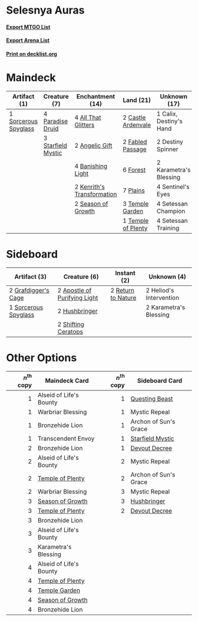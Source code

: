 # Selesnya Auras

#### [Export MTGO List](../collection/Selesnya%20Auras/Selesnya%20Auras.txt)
#### [Export Arena List](../collection/Selesnya%20Auras/Selesnya%20Auras_arena.txt)
#### [Print on decklist.org](http://decklist.org/?deckmain=4%09All%20That%20Glitters%0A2%09Angelic%20Gift%0A4%09Banishing%20Light%0A1%09Calix,%20Destiny's%20Hand%0A2%09Castle%20Ardenvale%0A2%09Destiny%20Spinner%0A2%09Fabled%20Passage%0A6%09Forest%0A2%09Karametra's%20Blessing%0A2%09Kenrith's%20Transformation%0A4%09Paradise%20Druid%0A7%09Plains%0A2%09Season%20of%20Growth%0A4%09Sentinel's%20Eyes%0A4%09Setessan%20Champion%0A4%09Setessan%20Training%0A1%09Sorcerous%20Spyglass%0A3%09Starfield%20Mystic%0A3%09Temple%20Garden%0A1%09Temple%20of%20Plenty&deckside=2%09Apostle%20of%20Purifying%20Light%0A2%09Grafdigger's%20Cage%0A2%09Heliod's%20Intervention%0A2%09Hushbringer%0A2%09Karametra's%20Blessing%0A2%09Return%20to%20Nature%0A2%09Shifting%20Ceratops%0A1%09Sorcerous%20Spyglass)
# Maindeck

|                                         Artifact (1)                                          |                                        Creature (7)                                         |                                          Enchantment (14)                                           |                                          Land (21)                                          |     Unknown (17)      |
|-----------------------------------------------------------------------------------------------|---------------------------------------------------------------------------------------------|-----------------------------------------------------------------------------------------------------|---------------------------------------------------------------------------------------------|-----------------------|
|1 [Sorcerous Spyglass](http://gatherer.wizards.com/Pages/Card/Details.aspx?multiverseid=435407)|4 [Paradise Druid](http://gatherer.wizards.com/Pages/Card/Details.aspx?multiverseid=461098)  |4 [All That Glitters](http://gatherer.wizards.com/Pages/Card/Details.aspx?multiverseid=472964)       |2 [Castle Ardenvale](http://gatherer.wizards.com/Pages/Card/Details.aspx?multiverseid=473200)|1 Calix, Destiny's Hand|
|                                                                                               |3 [Starfield Mystic](http://gatherer.wizards.com/Pages/Card/Details.aspx?multiverseid=466793)|2 [Angelic Gift](http://gatherer.wizards.com/Pages/Card/Details.aspx?multiverseid=446056)            |2 [Fabled Passage](http://gatherer.wizards.com/Pages/Card/Details.aspx?multiverseid=473206)  |2 Destiny Spinner      |
|                                                                                               |                                                                                             |4 [Banishing Light](http://gatherer.wizards.com/Pages/Card/Details.aspx?multiverseid=405135)         |6 [Forest](http://gatherer.wizards.com/Pages/Card/Details.aspx?multiverseid=439860)          |2 Karametra's Blessing |
|                                                                                               |                                                                                             |2 [Kenrith's Transformation](http://gatherer.wizards.com/Pages/Card/Details.aspx?multiverseid=473126)|7 [Plains](http://gatherer.wizards.com/Pages/Card/Details.aspx?multiverseid=439856)          |4 Sentinel's Eyes      |
|                                                                                               |                                                                                             |2 [Season of Growth](http://gatherer.wizards.com/Pages/Card/Details.aspx?multiverseid=466945)        |3 [Temple Garden](http://gatherer.wizards.com/Pages/Card/Details.aspx?multiverseid=405112)   |4 Setessan Champion    |
|                                                                                               |                                                                                             |                                                                                                     |1 [Temple of Plenty](http://gatherer.wizards.com/Pages/Card/Details.aspx?multiverseid=378537)|4 Setessan Training    |


# Sideboard

|                                         Artifact (3)                                          |                                             Creature (6)                                              |                                         Instant (2)                                         |      Unknown (4)      |
|-----------------------------------------------------------------------------------------------|-------------------------------------------------------------------------------------------------------|---------------------------------------------------------------------------------------------|-----------------------|
|2 [Grafdigger's Cage](http://gatherer.wizards.com/Pages/Card/Details.aspx?multiverseid=278452) |2 [Apostle of Purifying Light](http://gatherer.wizards.com/Pages/Card/Details.aspx?multiverseid=466760)|2 [Return to Nature](http://gatherer.wizards.com/Pages/Card/Details.aspx?multiverseid=461102)|2 Heliod's Intervention|
|1 [Sorcerous Spyglass](http://gatherer.wizards.com/Pages/Card/Details.aspx?multiverseid=435407)|2 [Hushbringer](http://gatherer.wizards.com/Pages/Card/Details.aspx?multiverseid=472980)               |                                                                                             |2 Karametra's Blessing |
|                                                                                               |2 [Shifting Ceratops](http://gatherer.wizards.com/Pages/Card/Details.aspx?multiverseid=466948)         |                                                                                             |                       |


# Other Options

|*n*<sup>th</sup> copy|                                       Maindeck Card                                       |*n*<sup>th</sup> copy|                                      Sideboard Card                                       |
|--------------------:|-------------------------------------------------------------------------------------------|--------------------:|-------------------------------------------------------------------------------------------|
|                    1|Alseid of Life's Bounty                                                                    |                    1|[Questing Beast](http://gatherer.wizards.com/Pages/Card/Details.aspx?multiverseid=473133)  |
|                    1|Warbriar Blessing                                                                          |                    1|Mystic Repeal                                                                              |
|                    1|Bronzehide Lion                                                                            |                    1|Archon of Sun's Grace                                                                      |
|                    1|Transcendent Envoy                                                                         |                    1|[Starfield Mystic](http://gatherer.wizards.com/Pages/Card/Details.aspx?multiverseid=466793)|
|                    2|Bronzehide Lion                                                                            |                    1|[Devout Decree](http://gatherer.wizards.com/Pages/Card/Details.aspx?multiverseid=466767)   |
|                    2|Alseid of Life's Bounty                                                                    |                    2|Mystic Repeal                                                                              |
|                    2|[Temple of Plenty](http://gatherer.wizards.com/Pages/Card/Details.aspx?multiverseid=378537)|                    2|Archon of Sun's Grace                                                                      |
|                    2|Warbriar Blessing                                                                          |                    3|Mystic Repeal                                                                              |
|                    3|[Season of Growth](http://gatherer.wizards.com/Pages/Card/Details.aspx?multiverseid=466945)|                    3|[Hushbringer](http://gatherer.wizards.com/Pages/Card/Details.aspx?multiverseid=472980)     |
|                    3|[Temple of Plenty](http://gatherer.wizards.com/Pages/Card/Details.aspx?multiverseid=378537)|                    2|[Devout Decree](http://gatherer.wizards.com/Pages/Card/Details.aspx?multiverseid=466767)   |
|                    3|Bronzehide Lion                                                                            |                     |                                                                                           |
|                    3|Alseid of Life's Bounty                                                                    |                     |                                                                                           |
|                    3|Karametra's Blessing                                                                       |                     |                                                                                           |
|                    4|Alseid of Life's Bounty                                                                    |                     |                                                                                           |
|                    4|[Temple of Plenty](http://gatherer.wizards.com/Pages/Card/Details.aspx?multiverseid=378537)|                     |                                                                                           |
|                    4|[Temple Garden](http://gatherer.wizards.com/Pages/Card/Details.aspx?multiverseid=405112)   |                     |                                                                                           |
|                    4|[Season of Growth](http://gatherer.wizards.com/Pages/Card/Details.aspx?multiverseid=466945)|                     |                                                                                           |
|                    4|Bronzehide Lion                                                                            |                     |                                                                                           |


